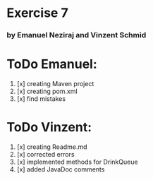 # Exercise 7
### by Emanuel Neziraj and Vinzent Schmid


# ToDo Emanuel: 

1. [x] creating Maven project
2. [x] creating pom.xml
3. [x] find mistakes

# ToDo Vinzent:

1. [x] creating Readme.md
2. [x] corrected errors
3. [x] implemented methods for DrinkQueue
4. [x] added JavaDoc comments